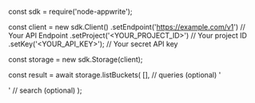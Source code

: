 const sdk = require('node-appwrite');

const client = new sdk.Client()
    .setEndpoint('https://example.com/v1') // Your API Endpoint
    .setProject('<YOUR_PROJECT_ID>') // Your project ID
    .setKey('<YOUR_API_KEY>'); // Your secret API key

const storage = new sdk.Storage(client);

const result = await storage.listBuckets(
    [], // queries (optional)
    '<SEARCH>' // search (optional)
);
